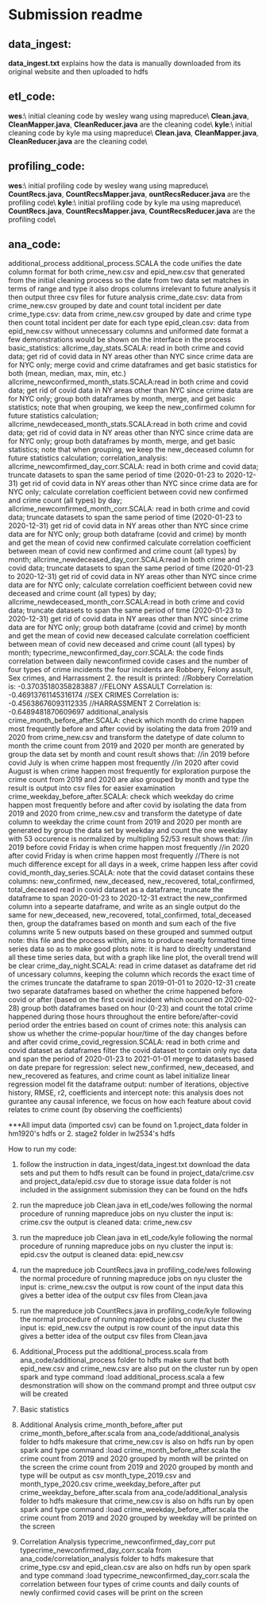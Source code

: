 # Submission readme
## data_ingest:
  **data_ingest.txt** explains how the data is manually downloaded from its original website
  and then uploaded to hdfs 
## etl_code:
  **wes**:\\
    initial cleaning code by wesley wang using mapreduce\\
    **Clean.java**, **CleanMapper.java**, **CleanReducer.java** are the cleaning code\\
  **kyle**:\\
    initial cleaning code by kyle ma using mapreduce\\
    **Clean.java**, **CleanMapper.java**, **CleanReducer.java** are the cleaning code\\
## profiling_code:
  **wes**:\\
    initial profiling code by wesley wang using mapreduce\\
    **CountRecs.java**, **CountRecsMapper.java**, **ountRecsReducer.java** are the profiling code\\
  **kyle**:\\
    initial profiling code by kyle ma using mapreduce\\
    **CountRecs.java**, **CountRecsMapper.java**, **CountRecsReducer.java** are the profiling code\\
## ana_code:
  additional_process
    additional_process.SCALA
    the code unifies the date column format for both crime_new.csv and epid_new.csv that generated
    from the initial cleaning process
    so the date from two data set matches in terms of range and type
    it also drops columns irrelevant to future analysis
    it then output three csv files for future analysis
      crime_date.csv: data from crime_new.csv grouped by date and count total incident per date
      crime_type.csv: data from crime_new.csv grouped by date and crime type then count total incident per date for each type
      epid_clean.csv: data from epid_new.csv without unnecessary columns and uniformed date format
    a few demonstrations would be shown on the interface in the process
  basic_statistics:
    allcrime_day_stats.SCALA: read in both crime and covid data;
			get rid of covid data in NY areas other than NYC since crime data are for NYC only;
			merge covid and crime dataframes and get basic statistics for both (mean, median, max, min, etc.)
    allcrime_newconfirmed_month_stats.SCALA:read in both crime and covid data;
			get rid of covid data in NY areas other than NYC since crime data are for NYC only;
			group both dataframes by month, merge, and get basic statistics;
			note that when grouping, we keep the new_confirmed column for future statistics calculation;
    allcrime_newdeceased_month_stats.SCALA:read in both crime and covid data;
			get rid of covid data in NY areas other than NYC since crime data are for NYC only;
			group both dataframes by month, merge, and get basic statistics;
			note that when grouping, we keep the new_deceased column for future statistics calculation;
  correlation_analysis:
    allcrime_newcomfirmed_day_corr.SCALA: read in both crime and covid data;
			truncate datasets to span the same period of time (2020-01-23 to 2020-12-31)
			get rid of covid data in NY areas other than NYC since crime data are for NYC only;
			calculate correlation coefficient between covid new confirmed and crime count (all types) by day;
    allcrime_newcomfirmed_month_corr.SCALA: read in both crime and covid data;
			truncate datasets to span the same period of time (2020-01-23 to 2020-12-31)
			get rid of covid data in NY areas other than NYC since crime data are for NYC only;
			group both dataframe (covid and crime) by month and get the mean of covid new confirmed
			calculate correlation coefficient between mean of covid new confirmed and crime count (all types) by month;
    allcrime_newdeceased_day_corr.SCALA:read in both crime and covid data;
			truncate datasets to span the same period of time (2020-01-23 to 2020-12-31)
			get rid of covid data in NY areas other than NYC since crime data are for NYC only;
			calculate correlation coefficient between covid new deceased and crime count (all types) by day;
    allcrime_newdeceased_month_corr.SCALA:read in both crime and covid data;
			truncate datasets to span the same period of time (2020-01-23 to 2020-12-31)
			get rid of covid data in NY areas other than NYC since crime data are for NYC only;
			group both dataframe (covid and crime) by month and get the mean of covid new deceased
			calculate correlation coefficient between mean of covid new deceased and crime count (all types) by month;
    typecrime_newconfirmed_day_corr.SCALA:
      the code finds correlation between daily newconfirmed covide cases and the number of four types of crime incidents
      the four incidents are Robbery, Felony assult, Sex crimes, and Harrassment 2.
      the result is printed:
        //Robbery Correlation is: -0.37035180358283887
	//FELONY ASSAULT Correlation is: -0.46913761145316174
	//SEX CRIMES Correlation is: -0.45638676093112335
	//HARRASSMENT 2 Correlation is: -0.6489481870609697
  additional_analysis
    crime_month_before_after.SCALA:
      check which month do crime happen most frequently before and after covid
      by isolating the data from 2019 and 2020 from crime_new.csv and transform the datetype of date column to month
      the crime count from 2019 and 2020 per month are generated by group the data set by month and count
      result shows that:
        //in 2019 before covid July is when crime happen most frequently
        //in 2020 after covid August is when crime happen most frequently
      for exploration purpose
      the crime count from 2019 and 2020 are also grouped by month and type 
      the result is output into csv files for easier examination
    crime_weekday_before_after.SCALA:
      check which weekday do crime happen most frequently before and after covid
      by isolating the data from 2019 and 2020 from crime_new.csv and transform the datetype of date column to weekday
      the crime count from 2019 and 2020 per month are generated by group the data set by weekday and count
      the one weekday with 53 occurence is normalized by multipling 52/53 
      result shows that:
	//in 2019 before covid Friday is when crime happen most frequently
	//in 2020 after covid Friday is when crime happen most frequently
	//There is not much difference except for all days in a week, crime happen less after covid
    covid_month_day_series.SCALA:
	note that the covid dataset contains these columns: new_confirmed, new_deceased, new_recovered, total_confirmed, total_deceased
	read in covid dataset as a dataframe;
	truncate the dataframe to span 2020-01-23 to 2020-12-31
	extract the new_confirmed column into a sepearte dataframe, and write as an single output
	do the same for new_deceased, new_recovered, total_confirmed, total_deceased
	then, group the dataframes based on month and sum each of the five columns
	write 5 new outputs based on these grouped and summed output
	note: this file and the process within, aims to produce neatly formatted time series data so as to make good plots
	note: it is hard to direclty understand all these time series data, but with a graph like line plot, the overall trend will be clear
    crime_day_night.SCALA:
	read in crime dataset as dataframe
	det rid of uncessary columns, keeping the column which records the exact time of the crimes
	truncate the dataframe to span 2019-01-01 to 2020-12-31
	create two separate dataframes based on whether the crime happened before covid or after (based on the first covid incident which occured on 2020-02-28)
	group both dataframes based on hour (0-23) and count the total crime happened during those hours throughout the entire before/after-covid period
	order the entries based on count of crimes
	note: this analysis can show us whether the crime-popular hour/time of the day changes before and after covid
    crime_covid_regression.SCALA:
	read in both crime and covid dataset as dataframes
	filter the covid dataset to contain only nyc data and span the period of 2020-01-23 to 2021-01-01
	merge to datasets based on date
	prepare for regression:
		select new_confirmed, new_deceased, and new_recovered as features, and crime count as label
		initialize linear regression model
		fit the dataframe
		output:
			number of iterations, objective history, RMSE, r2, coefficients and intercept
	note: this analysis does not gurantee any causal inference, we focus on how each feature about covid relates to crime count (by observing the coefficients)

***All imput data (imported csv) can be found on 1.project_data folder in hm1920's hdfs or 2. stage2 folder in lw2534's hdfs

How to run my code:
1. follow the instruction in data_ingest/data_ingest.txt
   download the data sets and put them to hdfs
   result can be found in project_data/crime.csv and project_data/epid.csv
   due to storage issue data folder is not included in the assignment submission
   they can be found on the hdfs
2. run the mapreduce job Clean.java in etl_code/wes following the normal procedure
   of running mapreduce jobs on nyu cluster
   the input is: crime.csv
   the output is cleaned data: crime_new.csv
3. run the mapreduce job Clean.java in etl_code/kyle following the normal procedure
   of running mapreduce jobs on nyu cluster
   the input is: epid.csv
   the output is cleaned data: epid_new.csv
4. run the mapreduce job CountRecs.java in profiling_code/wes following the normal procedure
   of running mapreduce jobs on nyu cluster
   the input is: crime_new.csv
   the output is row count of the input data
   this gives a better idea of the output csv files from Clean.java
5. run the mapreduce job CountRecs.java in profiling_code/kyle following the normal procedure
   of running mapreduce jobs on nyu cluster
   the input is: epid_new.csv
   the output is row count of the input data
   this gives a better idea of the output csv files from Clean.java
6. Additional_Process
   put the additional_process.scala from ana_code/additional_process folder to hdfs
   make sure that both epid_new.csv and crime_new.csv are also put on the cluster
   run by open spark and type command :load additional_process.scala
   a few desmonstration will show on the command prompt and three output csv will be created
7. Basic statistics
8. Additional Analysis
    crime_month_before_after
      put crime_month_before_after.scala from ana_code/additional_analysis folder to hdfs
      makesure that crime_new.csv is also on hdfs
      run by open spark and type command :load crime_month_before_after.scala 
      the crime count from 2019 and 2020 grouped by month will be printed on the screen
      the crime count from 2019 and 2020 grouped by month and type will be output as csv
        month_type_2019.csv and month_type_2020.csv
    crime_weekday_before_after
      put crime_weekday_before_after.scala from ana_code/additional_analysis folder to hdfs
      makesure that crime_new.csv is also on hdfs
      run by open spark and type command :load crime_weekday_before_after.scala 
      the crime count from 2019 and 2020 grouped by weekday will be printed on the screen
      

9. Correlation Analysis
    typecrime_newconfirmed_day_corr
      put typecrime_newconfirmed_day_corr.scala from ana_code/correlation_analysis folder to hdfs
      makesure that crime_type.csv and epid_clean.csv are also on hdfs
      run by open spark and type command :load typecrime_newconfirmed_day_corr.scala
      the correlation between four types of crime counts and daily counts of newly confirmed covid cases 
      will be print on the screen